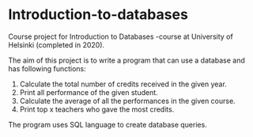 # Introduction-to-databases
Course project for Introduction to Databases -course at University of Helsinki (completed in 2020).

The aim of this project is to write a program that can use a database and has following functions:

1. Calculate the total number of credits received in the given year.
2. Print all performance of the given student.
3. Calculate the average of all the performances in the given course.
4. Print top x teachers who gave the most credits.

The program uses SQL language to create database queries.
